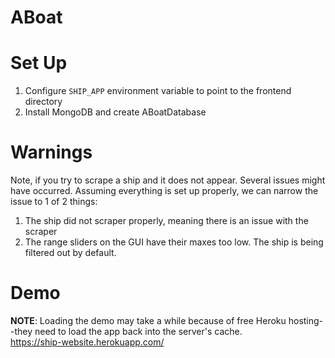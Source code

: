 # ABoat

# Set Up
1. Configure `SHIP_APP` environment variable to point to the frontend directory
2. Install MongoDB and create ABoatDatabase

# Warnings
Note, if you try to scrape a ship and it does not appear. Several issues might have occurred. Assuming everything is set up properly, we can narrow the issue to 1 of 2 things:
1. The ship did not scraper properly, meaning there is an issue with the scraper
2. The range sliders on the GUI have their maxes too low. The ship is being filtered out by default.

# Demo
**NOTE**: Loading the demo may take a while because of free Heroku hosting--they need to load the app back into the server's cache.  
https://ship-website.herokuapp.com/
